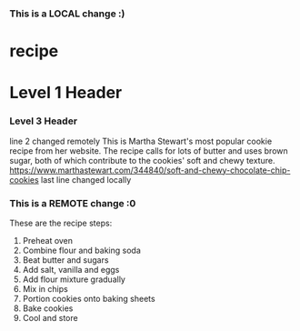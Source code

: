 ### This is a LOCAL change :)
# recipe
# Level 1 Header
### Level 3 Header
line 2 changed remotely
This is Martha Stewart's most popular cookie recipe from her website. The recipe calls for lots of butter and uses brown sugar, both of which contribute to the cookies' soft and chewy texture. https://www.marthastewart.com/344840/soft-and-chewy-chocolate-chip-cookies
last line changed locally
### This is a REMOTE change :0

These are the recipe steps:
1. Preheat oven
2. Combine flour and baking soda
3. Beat butter and sugars
4. Add salt, vanilla and eggs
5. Add flour mixture gradually
6. Mix in chips
7. Portion cookies onto baking sheets
8. Bake cookies
9. Cool and store

